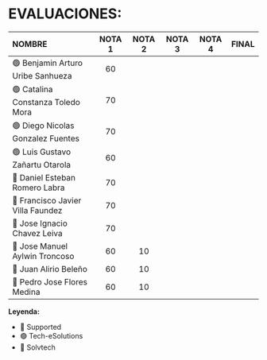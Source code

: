 # EVALUACIONES:

| NOMBRE | NOTA 1 | NOTA 2 | NOTA 3 | NOTA 4 | FINAL |
|:-------|:------:|:------:|:------:|:------:|:-----:|
| 🟢 Benjamin Arturo Uribe Sanhueza |60| | | | |
| 🟢 Catalina Constanza Toledo Mora |70| | | | |
| 🟢 Diego Nicolas Gonzalez Fuentes |70| | | | |
| 🟢 Luis Gustavo Zañartu Otarola |60| | | | |
| 🔴 Daniel Esteban Romero Labra |70| | | | |
| 🔴 Francisco Javier Villa Faundez |70| | | | |
| 🔴 Jose Ignacio Chavez Leiva |70| | | | |
| 🔵 Jose Manuel Aylwin Troncoso |60 |10 | | | |
| 🔵 Juan Alirio Beleño |60 | 10| | | |
| 🔵 Pedro Jose Flores Medina |60 | 10| | | |

**Leyenda:**
- 🔴 Supported
- 🟢 Tech-eSolutions
- 🔵 Solvtech
